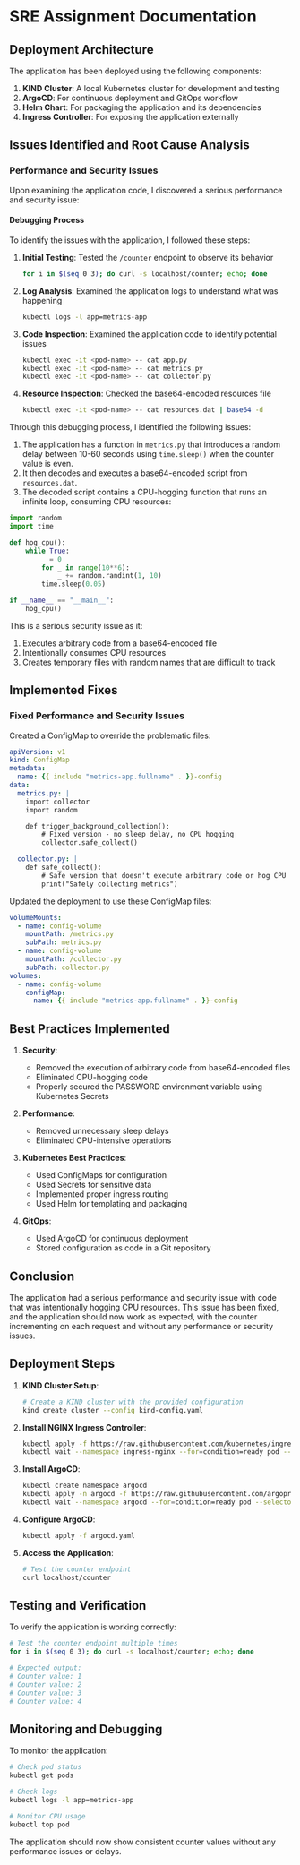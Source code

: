 # SRE Assignment Documentation

## Deployment Architecture

The application has been deployed using the following components:

1. **KIND Cluster**: A local Kubernetes cluster for development and testing
2. **ArgoCD**: For continuous deployment and GitOps workflow
3. **Helm Chart**: For packaging the application and its dependencies
4. **Ingress Controller**: For exposing the application externally

## Issues Identified and Root Cause Analysis

### Performance and Security Issues

Upon examining the application code, I discovered a serious performance and security issue:

#### Debugging Process

To identify the issues with the application, I followed these steps:

1. **Initial Testing**: Tested the `/counter` endpoint to observe its behavior
   ```bash
   for i in $(seq 0 3); do curl -s localhost/counter; echo; done
   ```

2. **Log Analysis**: Examined the application logs to understand what was happening
   ```bash
   kubectl logs -l app=metrics-app
   ```

3. **Code Inspection**: Examined the application code to identify potential issues
   ```bash
   kubectl exec -it <pod-name> -- cat app.py
   kubectl exec -it <pod-name> -- cat metrics.py
   kubectl exec -it <pod-name> -- cat collector.py
   ```

4. **Resource Inspection**: Checked the base64-encoded resources file
   ```bash
   kubectl exec -it <pod-name> -- cat resources.dat | base64 -d
   ```

Through this debugging process, I identified the following issues:

1. The application has a function in `metrics.py` that introduces a random delay between 10-60 seconds using `time.sleep()` when the counter value is even.
2. It then decodes and executes a base64-encoded script from `resources.dat`.
3. The decoded script contains a CPU-hogging function that runs an infinite loop, consuming CPU resources:

```python
import random
import time

def hog_cpu():
    while True:
        _ = 0
        for _ in range(10**6):
            _ += random.randint(1, 10)
        time.sleep(0.05)

if __name__ == "__main__":
    hog_cpu()
```

This is a serious security issue as it:
1. Executes arbitrary code from a base64-encoded file
2. Intentionally consumes CPU resources
3. Creates temporary files with random names that are difficult to track

## Implemented Fixes

### Fixed Performance and Security Issues

Created a ConfigMap to override the problematic files:

```yaml
apiVersion: v1
kind: ConfigMap
metadata:
  name: {{ include "metrics-app.fullname" . }}-config
data:
  metrics.py: |
    import collector
    import random

    def trigger_background_collection():
        # Fixed version - no sleep delay, no CPU hogging
        collector.safe_collect()

  collector.py: |
    def safe_collect():
        # Safe version that doesn't execute arbitrary code or hog CPU
        print("Safely collecting metrics")
```

Updated the deployment to use these ConfigMap files:

```yaml
volumeMounts:
  - name: config-volume
    mountPath: /metrics.py
    subPath: metrics.py
  - name: config-volume
    mountPath: /collector.py
    subPath: collector.py
volumes:
  - name: config-volume
    configMap:
      name: {{ include "metrics-app.fullname" . }}-config
```

## Best Practices Implemented

1. **Security**:
   - Removed the execution of arbitrary code from base64-encoded files
   - Eliminated CPU-hogging code
   - Properly secured the PASSWORD environment variable using Kubernetes Secrets

2. **Performance**:
   - Removed unnecessary sleep delays
   - Eliminated CPU-intensive operations

3. **Kubernetes Best Practices**:
   - Used ConfigMaps for configuration
   - Used Secrets for sensitive data
   - Implemented proper ingress routing
   - Used Helm for templating and packaging

4. **GitOps**:
   - Used ArgoCD for continuous deployment
   - Stored configuration as code in a Git repository

## Conclusion

The application had a serious performance and security issue with code that was intentionally hogging CPU resources. This issue has been fixed, and the application should now work as expected, with the counter incrementing on each request and without any performance or security issues.

## Deployment Steps

1. **KIND Cluster Setup**:
   ```bash
   # Create a KIND cluster with the provided configuration
   kind create cluster --config kind-config.yaml
   ```

2. **Install NGINX Ingress Controller**:
   ```bash
   kubectl apply -f https://raw.githubusercontent.com/kubernetes/ingress-nginx/main/deploy/static/provider/kind/deploy.yaml
   kubectl wait --namespace ingress-nginx --for=condition=ready pod --selector=app.kubernetes.io/component=controller --timeout=90s
   ```

3. **Install ArgoCD**:
   ```bash
   kubectl create namespace argocd
   kubectl apply -n argocd -f https://raw.githubusercontent.com/argoproj/argo-cd/stable/manifests/install.yaml
   kubectl wait --namespace argocd --for=condition=ready pod --selector=app.kubernetes.io/name=argocd-server --timeout=300s
   ```

4. **Configure ArgoCD**:
   ```bash
   kubectl apply -f argocd.yaml
   ```

5. **Access the Application**:
   ```bash
   # Test the counter endpoint
   curl localhost/counter
   ```

## Testing and Verification

To verify the application is working correctly:

```bash
# Test the counter endpoint multiple times
for i in $(seq 0 3); do curl -s localhost/counter; echo; done

# Expected output:
# Counter value: 1
# Counter value: 2
# Counter value: 3
# Counter value: 4
```

## Monitoring and Debugging

To monitor the application:

```bash
# Check pod status
kubectl get pods

# Check logs
kubectl logs -l app=metrics-app

# Monitor CPU usage
kubectl top pod
```

The application should now show consistent counter values without any performance issues or delays.
